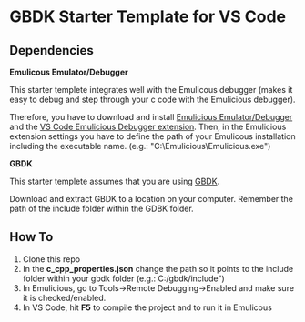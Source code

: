 # GBDK Starter Template for VS Code

## Dependencies
**Emulicous Emulator/Debugger**

This starter templete integrates well with the Emulicous debugger (makes it easy to debug and step through your c code with the Emulicious debugger).

Therefore, you have to download and install [Emulicious Emulator/Debugger](https://emulicious.net/) and the [VS Code Emulicious Debugger extension](https://marketplace.visualstudio.com/items?itemName=emulicious.emulicious-debugger).
Then, in the Emulicious extension settings you have to define the path of your Emulicous installation including the executable name. (e.g.: "C:\Emulicious\Emulicious.exe")

**GBDK**

This starter templete assumes that you are using [GBDK](https://github.com/gbdk-2020/gbdk-2020).

Download and extract GBDK to a location on your computer. Remember the path of the include folder within the GDBK folder.


## How To
1. Clone this repo
2. In the **c_cpp_properties.json** change the path so it points to the include folder within your gbdk folder (e.g.: C:/gbdk/include")
3. In Emulicious, go to Tools->Remote Debugging->Enabled and make sure it is checked/enabled.
3. In VS Code, hit **F5** to compile the project and to run it in Emulicous